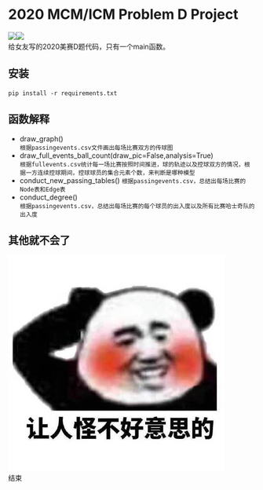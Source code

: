 # 2020 MCM/ICM Problem D Project
![](https://img.shields.io/badge/language-python3.7-green.svg)![](https://img.shields.io/badge/author-Shuai_Li-black.svg)   
给女友写的2020美赛D题代码，只有一个main函数。
## 安装
```angular2
pip install -r requirements.txt
```    
## 函数解释
* draw_graph()  
`根据passingevents.csv文件画出每场比赛双方的传球图`  
* draw_full_events_ball_count(draw_pic=False,analysis=True)  
`根据fullevents.csv统计每一场比赛按照时间推进，球的轨迹以及控球双方的情况，根据一方连续控球期间，控球球员的集合元素个数，来判断是哪种模型`  
* conduct_new_passing_tables()
`根据passingevents.csv，总结出每场比赛的Node表和Edge表`  
* conduct_degree()  
`根据passingevents.csv，总结出每场比赛的每个球员的出入度以及所有比赛哈士奇队的出入度`  
## 其他就不会了
![image](img/hh.jpg)  
结束